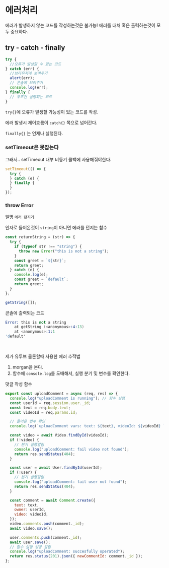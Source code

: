 # 에러처리

에러가 발생하지 않는 코드를 작성하는것은 불가능!
에러를 대처 혹은 출력하는것이 모두 중요하다.

## try - catch - finally

```js
try {
  //오류가 발생할 수 있는 코드
} catch (err) {
  //브라우저에 보여주기
  alert(err);
  // 콘솔에 보여주기
  console.log(err);
} finally {
  // 무조건 실행되는 코드
}
```

`try{}`에 오류가 발생할 가능성이 있는 코드를 작성.

에러 발생시 제어흐름이 `catch{}` 쪽으로 넘어간다.

`finally{}` 는 언제나 실행된다.

### setTimeout은 못잡는다

그래서.. setTimeout 내부 비동기 콜백에 사용해줘야한다.

```js
setTimeout(() => {
  try {
  } catch (e) {
  } finally {
  }
});
```

### throw Error

일명 `에러 던지기`

인자로 들어온것이 `string`이 아니면 에러를 던지는 함수

```js
const returnString = (str) => {
  try {
    if (typeof str !== "string") {
      throw new Error("this is not a string");
    }
    const greet = `${str}`;
    return greet;
  } catch (e) {
    console.log(e);
    const greet = `default`;
    return greet;
  }
};

getString([]);
```

콘솔에 출력되는 코드

```s
Error: this is not a string
    at getString (<anonymous>:4:13)
    at <anonymous>:1:1
'default'
```

<br>

제가 유투브 클론할때 사용한 에러 추적법

1. morgan을 본다.
2. 함수에 `console.log`를 도배해서, 실행 분기 및 변수를 확인한다.

댓글 작성 함수

```js
export const uploadComment = async (req, res) => {
  console.log("uploadComment is running"); // 함수 실행
  const userId = req.session.user._id;
  const text = req.body.text;
  const videoId = req.params.id;

  // 들어온 변수 확인
  console.log(`uploadComment vars: text: ${text}, videoId: ${videoId} `);

  const video = await Video.findById(videoId);
  if (!video) {
    // 분기 실행알림
    console.log("uploadComment: fail video not found");
    return res.sendStatus(404);
  }

  const user = await User.findById(userId);
  if (!user) {
    // 분기 실행알림
    console.log("uploadComment: fail user not found");
    return res.sendStatus(404);
  }

  const comment = await Comment.create({
    text: text,
    owner: userId,
    video: videoId,
  });
  video.comments.push(comment._id);
  await video.save();

  user.comments.push(comment._id);
  await user.save();
  // 함수 실행 성공 알림
  console.log("uploadComment: succesfully operated");
  return res.status(201).json({ newCommentId: comment._id });
};
```

